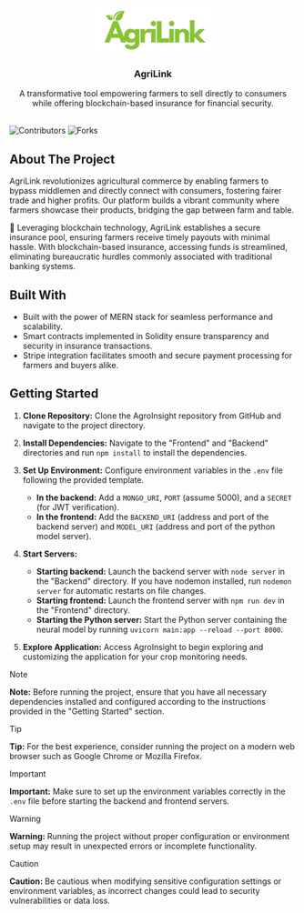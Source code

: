<br/>
<p align="center">
    <img src="frontend/src/assets/logo.png" alt="Logo" height="80">
  <h3 align="center">AgriLink</h3>

  <p align="center">
    A transformative tool empowering farmers to sell directly to consumers while offering blockchain-based insurance for financial security.
    <br/>
    <br/>
  </p>
</p>

![Contributors](https://img.shields.io/github/contributors/varnit-ta/AgriLink?color=dark-green) ![Forks](https://img.shields.io/github/forks/varnit-ta/AgriLink?style=social)

## About The Project

AgriLink revolutionizes agricultural commerce by enabling farmers to bypass middlemen and directly connect with consumers, fostering fairer trade and higher profits. Our platform builds a vibrant community where farmers showcase their products, bridging the gap between farm and table.

🔗 Leveraging blockchain technology, AgriLink establishes a secure insurance pool, ensuring farmers receive timely payouts with minimal hassle. With blockchain-based insurance, accessing funds is streamlined, eliminating bureaucratic hurdles commonly associated with traditional banking systems.

## Built With

- Built with the power of MERN stack for seamless performance and scalability.
- Smart contracts implemented in Solidity ensure transparency and security in insurance transactions.
- Stripe integration facilitates smooth and secure payment processing for farmers and buyers alike.

## Getting Started

1. **Clone Repository:** 
   Clone the AgroInsight repository from GitHub and navigate to the project directory.

2. **Install Dependencies:** 
   Navigate to the "Frontend" and "Backend" directories and run `npm install` to install the dependencies.

3. **Set Up Environment:** 
   Configure environment variables in the `.env` file following the provided template.
   - **In the backend:** Add a `MONGO_URI`, `PORT` (assume 5000), and a `SECRET` (for JWT verification).
   - **In the frontend:** Add the `BACKEND_URI` (address and port of the backend server) and `MODEL_URI` (address and port of the python model server).

4. **Start Servers:**
   - **Starting backend:** Launch the backend server with `node server` in the "Backend" directory. If you have nodemon installed, run `nodemon server` for automatic restarts on file changes.
   - **Starting frontend:** Launch the frontend server with `npm run dev` in the "Frontend" directory.
   - **Starting the Python server:** Start the Python server containing the neural model by running `uvicorn main:app --reload --port 8000`.

5. **Explore Application:** 
   Access AgroInsight to begin exploring and customizing the application for your crop monitoring needs.


> [!NOTE]
> **Note:** Before running the project, ensure that you have all necessary dependencies installed and configured according to the instructions provided in the "Getting Started" section.

> [!TIP]
> **Tip:** For the best experience, consider running the project on a modern web browser such as Google Chrome or Mozilla Firefox.

> [!IMPORTANT]
> **Important:** Make sure to set up the environment variables correctly in the `.env` file before starting the backend and frontend servers.

> [!WARNING]
> **Warning:** Running the project without proper configuration or environment setup may result in unexpected errors or incomplete functionality.

> [!CAUTION]
> **Caution:** Be cautious when modifying sensitive configuration settings or environment variables, as incorrect changes could lead to security vulnerabilities or data loss.

